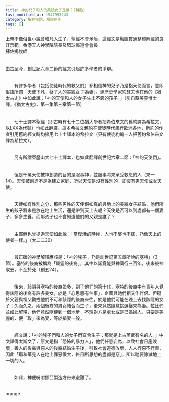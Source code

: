 ```yaml
---
title: 神的兒子和人的美貌女子是誰？(轉貼)
last_modified_at: 1547993243
category: 聖經無誤、解經原則
tags: []
---
```


<p>上帝不像俗世小說會和凡人生子，聖經不會矛盾，這經文是融匯貫通整體解經的良好示範。<!--more-->香港天人神學院院長及環球佈道會會長<br/>蘇佐揚牧師<br/><br/><br/>由古至今，創世記六章二節的經文引起許多學者的爭辯。<br/><br/><br/>　　有許多學者（包括使徒時代的教父們）都相信神的兒子乃是指天使而言，意即俗語所謂「天使下凡，娶了人的美貌女子為妻」。連歷史學家約瑟夫也在他的《猶太古史》中如此說：「神的天使和人的女子生出不義的孩子。」（引自蘇美靈博士譯，《猶太古史》，第一集第三章第一節）<br/><br/><br/>　　七十士譯本聖經（即古時有七十二位猶大學者把希伯來文的舊約譯為希拉文，以LXX為代號）也如此翻譯。這本希拉文舊約在使徒時代風行歐洲各地，新約的作者引用舊約經文時均採用七十士譯本的希拉文（只有使徒約翰一人把舊約希伯來文譯為希拉文）。<br/><br/><br/>　　另有所謂亞歷山大七十士譯本，也如此翻譯創世記六章二節：「神的天使們」。<br/><br/><br/>　　但是千萬天使被神創造的目的是服事神，並服事將來承受救恩的人（來一14）。天使被創造不是為建立家庭，所以天使是沒有性別的，即沒有男天使或女天使。<br/><br/><br/>　　天使如有性別之分，那些男性的天使假如真的與地上的美貌女子結婚，他們所生的孩子將來是放在地上生活，還是帶到天上去呢？天使是否可以到處都有一個妻子，多多生養，而那孩子也不會知道他們的父親是誰了？<br/><br/><br/>　　主耶穌也曾提過天使如此說：「當復活的時候，人也不娶也不嫁，乃像天上的使者一樣。」（太二二30）<br/><br/><br/>　　最正確的神學解釋應該是：「神的兒子，乃是創世記第五章所說的塞特」（3節）。塞特的後裔被稱為「屬靈的後裔」，其中以諾竟能與神同行三百年，後來被神取去，不至於死（創五24）。<br/><br/><br/>　　後來，該隱與塞特的後裔繁多，到了他們的第十代，塞特的後裔中有青年人覺得該隱的後裔有許多美女，於是「心思思有件事」，企圖與她們相交作伴侶。但礙於父親與祖父勸戒他們不可和該隱的後裔來往，於是他們可能在晚上去找該隱的女子；久而久之，兩個後裔的男女結合而生子，後來竟然隨意挑選娶來為妻。拉比們並如此解釋，他們竟然隨便到一個地步，不理對方是處女或是已婚婦人，只要是美麗的，便「取」來為妻，等於搶妻一般。<br/><br/><br/>　　經文說：「神的兒子們和人的女子們交合生子；那就是上古英武有名的人。」中文譯得太斯文了，原文是指「恐怖的暴力人」，他們任意妄為，以致社會日趨敗壞，善人的後裔與惡人的後裔結婚生子後，引致社會道德敗壞，人人行惡不行善，因此「耶和華見人在地上罪惡很大，終日所思想的盡都是惡」，所以祂要除滅地上一切的人。<br/><br/><br/>　　如此，神便吩咐挪亞製造方舟來避難了。<br/><br/><br/>orange<br/></p><p> </p><br/><br/>
